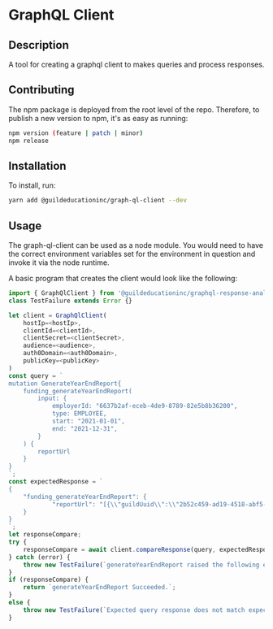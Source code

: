 # GraphQL Client
## Description
A tool for creating a graphql client to makes queries and process responses.

## Contributing
The npm package is deployed from the root level of the repo. Therefore, to publish a new version to npm, it's as easy as running:
```bash
npm version (feature | patch | minor)
npm release
```

## Installation
To install, run:
```bash
yarn add @guildeducationinc/graph-ql-client --dev
```

## Usage
The graph-ql-client can be used as a node module. You would need to have the correct environment variables set for the environment in question and invoke it via the node runtime.

A basic program that creates the client would look like the following:
```js
import { GraphQlClient } from '@guildeducationinc/graphql-response-analysis';
class TestFailure extends Error {}

let client = GraphQlClient(
    hostIp=<hostIp>, 
    clientId=<clientId>, 
    clientSecret=<clientSecret>, 
    audience=<audience>, 
    auth0Domain=<auth0Domain>, 
    publicKey=<publicKey>
)
const query = `
mutation GenerateYearEndReport{
    funding_generateYearEndReport(
        input: {
            employerId: "6637b2af-eceb-4de9-8789-82e5b8b36200",
            type: EMPLOYEE,
            start: "2021-01-01",
            end: "2021-12-31",
        }
    ) {
        reportUrl
    }
}
`;
const expectedResponse = `
{
    "funding_generateYearEndReport": {
            "reportUrl": "[{\\"guildUuid\\":\\"2b52c459-ad19-4518-abf5-94ab165e6703\\",\\"externalId\\":\\"7yznm8p4y\\",\\"firstName\\":\\"Joseph\\",\\"lastName\\":\\"Patton\\",\\"roles\\":[\\"learner\\"],\\"archivedUserFound\\":false,\\"archivedUserIds\\":[],\\"userEmployers\\":[{\\"primary\\":true,\\"dependent\\":false,\\"entityId\\":null,\\"employeeId\\":\\"0216145\\",\\"verifiedOn\\":\\"2018-12-11T02:09:19Z\\",\\"employerUuid\\":\\"e7ae4770-6cf4-45c3-b489-697d7bf0eb2c\\"}],\\"userInstitutions\\":[{\\"studentId\\":\\"21257481\\",\\"verifiedOn\\":\\"2020-08-27T22:59:41Z\\",\\"institutionUuid\\":\\"f677f57f-5070-4edd-942b-a5140b96e4d4\\"}],\\"contactStrategies\\":[{\\"value\\":\\"+14582265608\\",\\"contactType\\":1},{\\"value\\":\\"jpatton323@gmail.com\\",\\"contactType\\":0}]},{\\"guildUuid\\":\\"7029083f-f162-45d7-80b1-93fd20a6f931\\",\\"externalId\\":\\"dywn74rdg\\",\\"firstName\\":\\"Fae\\",\\"lastName\\":\\"Dagonese\\",\\"roles\\":[\\"learner\\"],\\"archivedUserFound\\":false,\\"archivedUserIds\\":[],\\"userEmployers\\":[{\\"primary\\":true,\\"dependent\\":false,\\"entityId\\":null,\\"employeeId\\":\\"heyfae\\",\\"verifiedOn\\":\\"2020-04-03T13:25:01Z\\",\\"employerUuid\\":\\"177b508a-0ec5-4a12-89bb-ebf85e037b4f\\"},{\\"primary\\":true,\\"dependent\\":false,\\"entityId\\":null,\\"employeeId\\":\\"faesotherid\\",\\"verifiedOn\\":\\"2020-04-03T13:25:42Z\\",\\"employerUuid\\":\\"72b56457-4324-4ca3-89d3-a280f332f826\\"}],\\"userInstitutions\\":[{\\"studentId\\":\\"anotherstudentid\\",\\"verifiedOn\\":\\"2021-03-12T20:27:41Z\\",\\"institutionUuid\\":\\"e7ae4770-6cf4-45c3-b489-697d7bf0eb2c\\"}],\\"contactStrategies\\":null}]"
    }
}
`;
let responseCompare;
try {
    responseCompare = await client.compareResponse(query, expectedResponse)
} catch (error) {
    throw new TestFailure(`generateYearEndReport raised the following error: ${error}.`)
}
if (responseCompare) {
    return `generateYearEndReport Succeeded.`;
}
else {
    throw new TestFailure(`Expected query response does not match expected response; generateYearEndReport Failed.`);
}
```